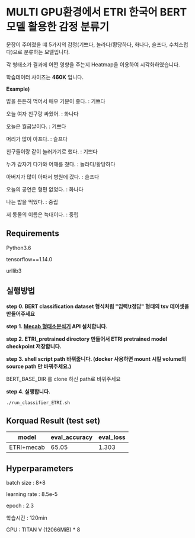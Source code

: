 # MULTI GPU환경에서 ETRI 한국어 BERT모델 활용한 감정 분류기 
문장이 주어졌을 떄 5가지의 감정(기쁘다, 놀라다/황당하다, 화나다, 슬프다, 수치스럽다)으로 분류하는 모델입니다.

각 형태소가 결과에 어떤 영향을 주는지 Heatmap을 이용하여 시각화하였습니다.  

학습데이터 사이즈는 **460K** 입니다. 

**Example)**

밥을 든든히 먹어서 매우 기분이 좋다.  :   기쁘다

오늘 여자 친구랑 싸웠어.   :   화나다

오늘은 월급날이다.   :   기쁘다

머리가 많이 아프다.   :   슬프다

친구들이랑 같이 놀러가기로 했다.   :   기쁘다

누가 갑자기 다가와 어깨를 쳤다.   :   놀라다/황당하다

아버지가 많이 아파서 병원에 갔다.   :   슬프다

오늘의 공연은 형편 없었다.    :   화나다 

나는 밥을 먹었다.   :    중립

저 동물의 이름은 늑대이다.   :   중립

## Requirements
Python3.6

tensorflow==1.14.0 

urllib3


## 실행방법 

**step 0. BERT classification dataset 형식처럼 "입력\t정답" 형태의 tsv 데이셋을 만들어주세요** 

**step 1. [Mecab 형태소분석기](https://github.com/Gyunstorys/nlp-api) API 설치합니다.**

**step 2. ETRI_pretrained directory 만들어서 ETRI pretrained model checkpoint 저장합니다.**

**step 3. shell script path 바꿔줍니다. (docker 사용하면 mount 시킬 volume의 source path 만 바꿔주세요.)**

BERT_BASE_DIR 를 clone 하신 path로 바꿔주세요 
    
**step 4. 실행합니다.**

    ./run_classifier_ETRI.sh

## Korquad Result (test set)

| model | eval_accuracy  |   eval_loss | 
| ------ | ------ | ------ | 
|ETRI+mecab| 65.05 | 1.303 |

## Hyperparameters 

batch size : 8*8

learning rate : 8.5e-5

epoch : 2.3

학습시간 : 120min

GPU : TITAN V  (12066MiB) * 8
